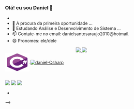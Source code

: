 ### Olá! eu sou Daniel 👋
- 
- 🔭 A procura da primeira oportunidade ...
- 🌱 Estudando Análise e Desenvolvimento de Sistema ...
-  📫  Contate-me no email: danielsantosaraujo2010@hotmail.
- 😄 Pronomes:  ele/dele
<div align="center">
<a href="https://github.com/lapiedradaniel">
<img height="130em" src="https://github-readme-stats.vercel.app/api?username=daniel10&show_icons=false&theme=radical&include_all_commits=true&count_private=true"/>
  <img height="130em"src="https://github-readme-stats.vercel.app/api/top-langs/?username=daniel10&layout=compact&langs_count=7&theme=radical"/>
</div>

  <img align="center" alt="daniel-Csharp" height="60" width="80" src="https://raw.githubusercontent.com/devicons/devicon/master/icons/csharp/csharp-original.svg">
  <img align="center" alt="daniel-Csharp" height="90" width="120" src="https://cdn.jsdelivr.net/gh/devicons/devicon/icons/mysql/mysql-plain-wordmark.svg">
  
  ##
  
  <div>
<a href="https://www.youtube.com/channel/UC98IeQ25OWtp7IQnD0R-HcA" target="_blank"><img src="https://img.shields.io/badge/YouTube-FF0000?style=for-the-badge&logo=youtube&logoColor=white" target="_blank"></a>
  <a href="https://www.instagram.com/daniel.santos1995/?hl=pt-br" target="_blank"><img src="https://img.shields.io/badge/-Instagram-%23E4405F?style=for-the-badge&logo=instagram&logoColor=white" target="_blank"></a>
 	<a href="https://www.twitch.tv/lapiedradan" target="_blank"><img src="https://img.shields.io/badge/Twitch-9146FF?style=for-the-badge&logo=twitch&logoColor=white" target="_blank"></a>
  </div>
          
          
- 
-->
